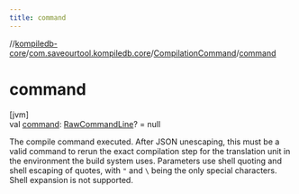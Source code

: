 ```yaml
---
title: command
---
```

//[kompiledb-core](../../../index.html)/[com.saveourtool.kompiledb.core](../index.html)/[CompilationCommand](index.html)/[command](command.html)



# command



[jvm]\
val [command](command.html): [RawCommandLine](../../com.saveourtool.kompiledb.core.io/index.html#1075615255%2FClasslikes%2F-204370792)? = null



The compile command executed. After JSON unescaping, this must be a valid command to rerun the exact compilation step for the translation unit in the environment the build system uses. Parameters use shell quoting and shell escaping of quotes, with `"` and `\` being the only special characters. Shell expansion is not supported.




